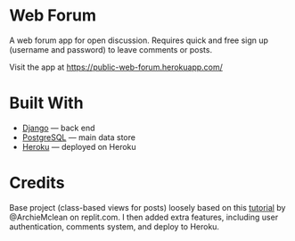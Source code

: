 # Web Forum 

A web forum app for open discussion. Requires quick and free sign up (username and password) to leave comments or posts. 

Visit the app at https://public-web-forum.herokuapp.com/

# Built With

- [Django](https://www.djangoproject.com/) &mdash; back end 
- [PostgreSQL](https://www.postgresql.org/) &mdash; main data store 
- [Heroku](https://www.heroku.com/) &mdash; deployed on Heroku

# Credits 

Base project (class-based views for posts) loosely based on this [tutorial](https://replit.com/talk/learn/Learning-Web-Development-with-Python-Part-1/12880) by @ArchieMclean on replit.com. 
I then added extra features, including user authentication, comments system, and deploy to Heroku. 


